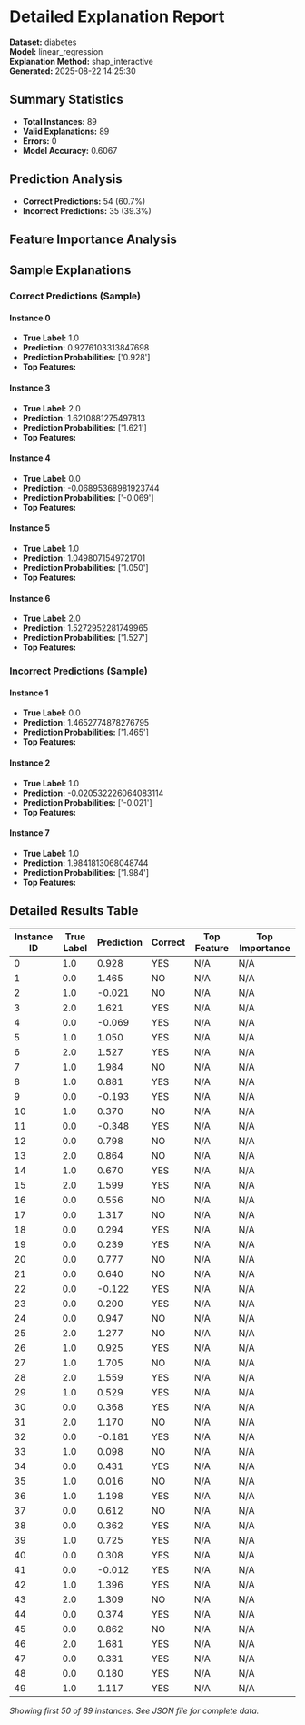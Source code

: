 # Detailed Explanation Report

**Dataset:** diabetes  
**Model:** linear_regression  
**Explanation Method:** shap_interactive  
**Generated:** 2025-08-22 14:25:30  

## Summary Statistics

- **Total Instances:** 89
- **Valid Explanations:** 89
- **Errors:** 0
- **Model Accuracy:** 0.6067

## Prediction Analysis

- **Correct Predictions:** 54 (60.7%)
- **Incorrect Predictions:** 35 (39.3%)

## Feature Importance Analysis

## Sample Explanations

### Correct Predictions (Sample)

#### Instance 0

- **True Label:** 1.0
- **Prediction:** 0.9276103313847698
- **Prediction Probabilities:** ['0.928']
- **Top Features:**

#### Instance 3

- **True Label:** 2.0
- **Prediction:** 1.6210881275497813
- **Prediction Probabilities:** ['1.621']
- **Top Features:**

#### Instance 4

- **True Label:** 0.0
- **Prediction:** -0.06895368981923744
- **Prediction Probabilities:** ['-0.069']
- **Top Features:**

#### Instance 5

- **True Label:** 1.0
- **Prediction:** 1.0498071549721701
- **Prediction Probabilities:** ['1.050']
- **Top Features:**

#### Instance 6

- **True Label:** 2.0
- **Prediction:** 1.5272952281749965
- **Prediction Probabilities:** ['1.527']
- **Top Features:**

### Incorrect Predictions (Sample)

#### Instance 1

- **True Label:** 0.0
- **Prediction:** 1.4652774878276795
- **Prediction Probabilities:** ['1.465']
- **Top Features:**

#### Instance 2

- **True Label:** 1.0
- **Prediction:** -0.020532226064083114
- **Prediction Probabilities:** ['-0.021']
- **Top Features:**

#### Instance 7

- **True Label:** 1.0
- **Prediction:** 1.9841813068048744
- **Prediction Probabilities:** ['1.984']
- **Top Features:**

## Detailed Results Table

| Instance ID | True Label | Prediction | Correct | Top Feature | Top Importance |
|-------------|------------|------------|---------|-------------|----------------|
| 0 | 1.0 | 0.928 | YES | N/A | N/A |
| 1 | 0.0 | 1.465 | NO | N/A | N/A |
| 2 | 1.0 | -0.021 | NO | N/A | N/A |
| 3 | 2.0 | 1.621 | YES | N/A | N/A |
| 4 | 0.0 | -0.069 | YES | N/A | N/A |
| 5 | 1.0 | 1.050 | YES | N/A | N/A |
| 6 | 2.0 | 1.527 | YES | N/A | N/A |
| 7 | 1.0 | 1.984 | NO | N/A | N/A |
| 8 | 1.0 | 0.881 | YES | N/A | N/A |
| 9 | 0.0 | -0.193 | YES | N/A | N/A |
| 10 | 1.0 | 0.370 | NO | N/A | N/A |
| 11 | 0.0 | -0.348 | YES | N/A | N/A |
| 12 | 0.0 | 0.798 | NO | N/A | N/A |
| 13 | 2.0 | 0.864 | NO | N/A | N/A |
| 14 | 1.0 | 0.670 | YES | N/A | N/A |
| 15 | 2.0 | 1.599 | YES | N/A | N/A |
| 16 | 0.0 | 0.556 | NO | N/A | N/A |
| 17 | 0.0 | 1.317 | NO | N/A | N/A |
| 18 | 0.0 | 0.294 | YES | N/A | N/A |
| 19 | 0.0 | 0.239 | YES | N/A | N/A |
| 20 | 0.0 | 0.777 | NO | N/A | N/A |
| 21 | 0.0 | 0.640 | NO | N/A | N/A |
| 22 | 0.0 | -0.122 | YES | N/A | N/A |
| 23 | 0.0 | 0.200 | YES | N/A | N/A |
| 24 | 0.0 | 0.947 | NO | N/A | N/A |
| 25 | 2.0 | 1.277 | NO | N/A | N/A |
| 26 | 1.0 | 0.925 | YES | N/A | N/A |
| 27 | 1.0 | 1.705 | NO | N/A | N/A |
| 28 | 2.0 | 1.559 | YES | N/A | N/A |
| 29 | 1.0 | 0.529 | YES | N/A | N/A |
| 30 | 0.0 | 0.368 | YES | N/A | N/A |
| 31 | 2.0 | 1.170 | NO | N/A | N/A |
| 32 | 0.0 | -0.181 | YES | N/A | N/A |
| 33 | 1.0 | 0.098 | NO | N/A | N/A |
| 34 | 0.0 | 0.431 | YES | N/A | N/A |
| 35 | 1.0 | 0.016 | NO | N/A | N/A |
| 36 | 1.0 | 1.198 | YES | N/A | N/A |
| 37 | 0.0 | 0.612 | NO | N/A | N/A |
| 38 | 0.0 | 0.362 | YES | N/A | N/A |
| 39 | 1.0 | 0.725 | YES | N/A | N/A |
| 40 | 0.0 | 0.308 | YES | N/A | N/A |
| 41 | 0.0 | -0.012 | YES | N/A | N/A |
| 42 | 1.0 | 1.396 | YES | N/A | N/A |
| 43 | 2.0 | 1.309 | NO | N/A | N/A |
| 44 | 0.0 | 0.374 | YES | N/A | N/A |
| 45 | 0.0 | 0.862 | NO | N/A | N/A |
| 46 | 2.0 | 1.681 | YES | N/A | N/A |
| 47 | 0.0 | 0.331 | YES | N/A | N/A |
| 48 | 0.0 | 0.180 | YES | N/A | N/A |
| 49 | 1.0 | 1.117 | YES | N/A | N/A |

*Showing first 50 of 89 instances. See JSON file for complete data.*
